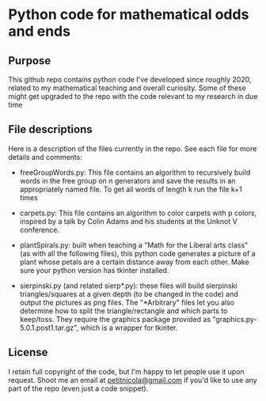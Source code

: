# Python code for mathematical odds and ends

## Purpose

This github repo contains python code I've developed since roughly 2020, related to my mathematical teaching and overall curiosity. Some of these might get upgraded to the repo with the code relevant to my research in due time

## File descriptions

Here is a description of the files currently in the repo. See each file for more details and comments:

* freeGroupWords.py: This file contains an algorithm to recursively build words in the free group on n generators and save the results in an appropriately named file. To get all words of length k run the file k+1 times

* carpets.py: This file contains an algorithm to color carpets with p colors, inspired by a talk by Colin Adams and his students at the Unknot V conference.

* plantSpirals.py: built when teaching a "Math for the Liberal arts class" (as with all the following files), this python code generates a picture of a plant whose petals are a certain distance away from each other. Make sure your python version has tkinter installed.

* sierpinski.py (and related sierp*.py): these files will build sierpinski triangles/squares at a given depth (to be changed in the code) and output the pictures as png files. The "*Arbitrary" files let you also determine how to split the triangle/rectangle and which parts to keep/toss. They require the graphics package provided as "graphics.py-5.0.1.post1.tar.gz", which is a wrapper for tkinter.

## License

I retain full copyright of the code, but I'm happy to let people use it upon request. Shoot me an email at petitnicola@gmail.com if you'd like to use any part of the repo (even just a code snippet).